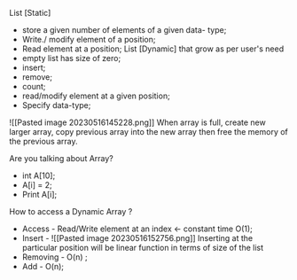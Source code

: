 
List [Static]
- store a given number of elements of a given data- type;
- Write./ modify element of a position;
- Read element at a position;
List [Dynamic] that grow as per user's need
-  empty list has size of zero;
- insert;
- remove;
- count;
- read/modify element at a given position;
- Specify  data-type;

![[Pasted image 20230516145228.png]]
When array is full, create new larger array, copy previous array into the new array
then free the memory of the previous array.

Are you talking about Array?
- int A[10];
- A[i] = 2;
- Print A[i];

How to access a Dynamic Array ?
- Access - Read/Write element at an index <- constant time O(1);
-  Insert - ![[Pasted image 20230516152756.png]]  Inserting at the particular position will be linear function in terms of size of the list
- Removing - O(n) ;
- Add - O(n);
